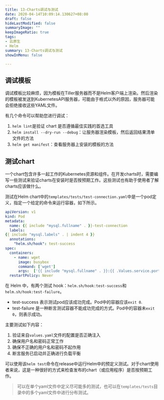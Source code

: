 ```yaml
---
title: 13-Charts调试与测试
date: 2020-04-14T10:09:14.130627+08:00
draft: false
hideLastModified: false
summaryImage: ""
keepImageRatio: true
tags:
- 云原生
- Helm
summary: 13-Charts调试与测试
showInMenu: false

---
```


## 调试模板

调试模板比较麻烦，因为模板在Tiller服务器而不是Helm客户端上渲染。然后渲染的模板被发送到KubernetesAPI服务器，可能由于格式以外的原因，服务器可能会拒绝接收这些YAML文件。

有几个命令可以帮助您进行调试：

1. `helm lint`是验证 chart 是否遵循最佳实践的首选工具
2. `helm install --dry-run --debug`：让服务器渲染模板，然后返回结果清单文件的方法
3. `helm get manifest`：查看服务器上安装的模板的方法

## 测试chart

一个chart包含许多一起工作的Kubernetes资源和组件。在开发charts时，需要编写一些测试来验证charts在安装时是否按预期工作。这些测试也有助于使用者了解charts应该做什么。

测试在Helm chart中的`templates/tests/test-connection.yaml`中是一个pod定义，指定一个给定的命令来运行容器，如下所示。

```yaml
apiVersion: v1
kind: Pod
metadata:
  name: {{ include "mysql.fullname" . }}-test-connection
  labels:
{{ include "mysql.labels" . | indent 4 }}
  annotations:
    "helm.sh/hook": test-success
spec:
  containers:
    - name: wget
      image: busybox
      command: ['wget']
      args:  ['{{ include "mysql.fullname" . }}:{{ .Values.service.port }}']
  restartPolicy: Never
```

在 Helm 中，有两个测试 hook：`helm.sh/hook:test-success`和`helm.sh/hook:test-failure`。

- test-success 表示测试pod应该成功完成。Pod中的容器应该`exit 0`.
- test-failure 是一种断言测试容器不能成功完成的方式。Pod中的容器未`exit 0`，则表示成功。

主要测试如下内容：

1. 验证来自`values.yaml`文件的配置是否正确注入
2. 确保用户名和密码正常工作
3. 确保不正确的用户名和密码不起作用
4. 断言服务已启动并正确进行负载平衡

可以使用该`helm test`命令在release中运行Helm中的预定义测试。对于chart使用者来说，这是一种很好的方式来检查发布的chart（或应用程序）是否按预期工作。

> 可以在单个yaml文件中定义尽可能多的测试，也可以在`templates/tests`目录中的多个yaml文件中进行分布测试。
